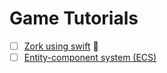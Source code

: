 # Game Tutorials
- [ ] [Zork using swift](https://theliquidfire.wordpress.com/2016/09/26/zork-intro/) :large_orange_diamond:
- [ ] [Entity-component system (ECS)](http://t-machine.org/index.php/2007/09/03/entity-systems-are-the-future-of-mmog-development-part-1/)
